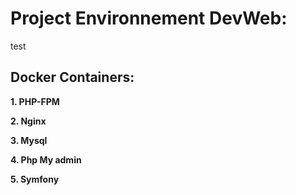 # Project Environnement DevWeb:
test
## Docker Containers:

**1. PHP-FPM**

**2. Nginx**

**3. Mysql**

**4. Php My admin**

**5. Symfony**


